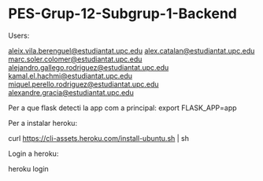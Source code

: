 # PES-Grup-12-Subgrup-1-Backend

Users: 

aleix.vila.berenguel@estudiantat.upc.edu
alex.catalan@estudiantat.upc.edu
marc.soler.colomer@estudiantat.upc.edu
alejandro.gallego.rodriguez@estudiantat.upc.edu
kamal.el.hachmi@estudiantat.upc.edu
miquel.perello.rodriguez@estudiantat.upc.edu
alexandre.gracia@estudiantat.upc.edu

Per a que flask detecti la app com a principal:
export FLASK_APP=app

Per a instalar heroku:

curl https://cli-assets.heroku.com/install-ubuntu.sh | sh

Login a heroku:

heroku login

